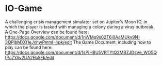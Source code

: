# IO-Game
A challenging crisis management simulator set on Jupiter's Moon IO, in which the player is tasked with managing a colony during a virus outbreak.
A One-Page Overview can be found here: https://docs.google.com/document/d/1nWMq9s02T6i0AaMUkv9N-3QPjbMXO1eJxnwPmmI-4pk/edit
The Game Document, including how to play can be found here: https://docs.google.com/document/d/1sPIHBU5VRTYtQ2MBZJDsVe_WO5QtPc7YAv2UA2Eb5Ek/edit
